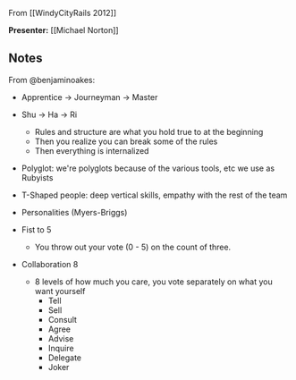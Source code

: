 From [[WindyCityRails 2012]]

**Presenter:** [[Michael Norton]]

## Notes

From @benjaminoakes:

* Apprentice -> Journeyman -> Master
* Shu -> Ha -> Ri
    * Rules and structure are what you hold true to at the beginning
    * Then you realize you can break some of the rules
    * Then everything is internalized

* Polyglot:  we're polyglots because of the various tools, etc we use as Rubyists
* T-Shaped people:  deep vertical skills, empathy with the rest of the team
* Personalities (Myers-Briggs)
* Fist to 5
    * You throw out your vote (0 - 5) on the count of three.
* Collaboration 8
    * 8 levels of how much you care, you vote separately on what you want yourself
        * Tell
        * Sell
        * Consult
        * Agree
        * Advise
        * Inquire
        * Delegate
        * Joker
